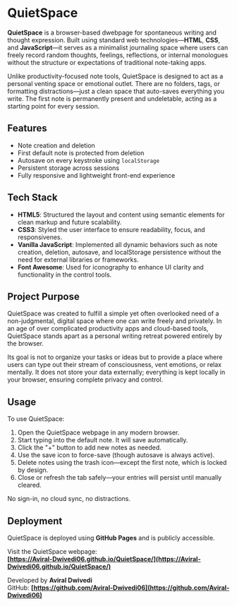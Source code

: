 # QuietSpace

**QuietSpace** is a browser-based dwebpage for spontaneous writing and thought expression. Built using standard web technologies—**HTML**, **CSS**, and **JavaScript**—it serves as a minimalist journaling space where users can freely record random thoughts, feelings, reflections, or internal monologues without the structure or expectations of traditional note-taking apps.

Unlike productivity-focused note tools, QuietSpace is designed to act as a personal venting space or emotional outlet. There are no folders, tags, or formatting distractions—just a clean space that auto-saves everything you write. The first note is permanently present and undeletable, acting as a starting point for every session.

## Features

- Note creation and deletion
- First default note is protected from deletion
- Autosave on every keystroke using `localStorage`
- Persistent storage across sessions
- Fully responsive and lightweight front-end experience

## Tech Stack

- **HTML5**: Structured the layout and content using semantic elements for clean markup and future scalability.
- **CSS3**: Styled the user interface to ensure readability, focus, and responsivenes.
- **Vanilla JavaScript**: Implemented all dynamic behaviors such as note creation, deletion, autosave, and localStorage persistence without the need for external libraries or frameworks.
- **Font Awesome**: Used for iconography to enhance UI clarity and functionality in the control tools.

## Project Purpose

QuietSpace was created to fulfill a simple yet often overlooked need of a non-judgmental, digital space where one can write freely and privately. In an age of over complicated productivity apps and cloud-based tools, QuietSpace stands apart as a personal writing retreat powered entirely by the browser.

Its goal is not to organize your tasks or ideas but to provide a place where users can type out their stream of consciousness, vent emotions, or relax mentally. It does not store your data externally; everything is kept locally in your browser, ensuring complete privacy and control.

## Usage

To use QuietSpace:

1. Open the QuietSpace webpage in any modern browser.
2. Start typing into the default note. It will save automatically.
3. Click the "+" button to add new notes as needed.
4. Use the save icon to force-save (though autosave is always active).
5. Delete notes using the trash icon—except the first note, which is locked by design.
6. Close or refresh the tab safely—your entries will persist until manually cleared.

No sign-in, no cloud sync, no distractions.

## Deployment

QuietSpace is deployed using **GitHub Pages** and is publicly accessible.

Visit the QuietSpace webpage:  
**[https://Aviral-Dwivedi06.github.io/QuietSpace/](https://Aviral-Dwivedi06.github.io/QuietSpace/)**

Developed by **Aviral Dwivedi**  
GitHub: **[https://github.com/Aviral-Dwivedi06](https://github.com/Aviral-Dwivedi06)**


